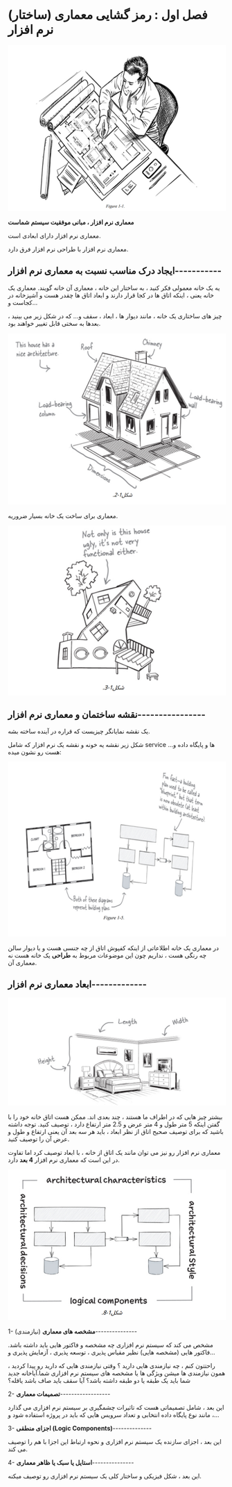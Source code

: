# فصل اول : رمز گشایی معماری (ساختار) نرم افزار

![](./Images/Pasted%20image%2020240320092841.png)

**معماری نرم افزار ، مبانی موفقیت سیستم شماست**

معماری نرم افزار دارای ابعادی است.

معماری نرم افزار با طراحی نرم افزار فرق دارد.

## ایجاد درک مناسب نسبت به معماری نرم افزار-----------

یه یک خانه معمولی فکر کنید ، به ساختار این خانه ، معماری آن خانه گویند. معماری یک خانه یعنی ، اینکه اتاق ها در کجا قرار دارند و ابعاد اتاق ها چقدر هست و آشپزخانه در کجاست و...

چیز های ساختاری یک خانه ، مانند دیوار ها ، ابعاد ، سقف و... که در شکل زیر می بینید ، بعدها به سختی قابل تغییر خواهند بود.

![](./Images/Pasted%20image%2020240320205252.png)

معماری برای ساخت یک خانه بسیار ضروریه.

![](./Images/Pasted%20image%2020240320205733.png)

## نقشه ساختمان و معماری نرم افزار----------------

یک نقشه نمایانگر چیزیست که قراره در آینده ساخته بشه.

شکل زیر نقشه یه خونه و نقشه یک نرم افزار که شامل service ها و پایگاه داده و... هست رو نشون میده:

![](./Images/Pasted%20image%2020240320101731.png)

در معماری یک خانه اطلاعاتی از اینکه کفپوش اتاق از چه جنسی هست و یا دیوار سالن چه رنگی هست ، نداریم چون این موضوعات مربوط به **طراحی** یک خانه هست نه معماری آن.

## ابعاد معماری نرم افزار-------------

![](./Images/Pasted%20image%2020240320101803.png)

بیشتر چیز هایی که در اطراف ما هستند ، چند بعدی اند. ممکن هست اتاق خانه خود را با گفتن اینکه 5 متر طول و 4 متر عرض و 2.5 متر ارتفاع دارد ، توصیف کنید. توجه داشته باشید که برای توصیف صحیح اتاق از نظر ابعاد ، باید هر سه بعد آن یعنی ارتفاع و طول و عرض  آن را توصیف کنید.

معماری نرم افزار رو نیز می توان مانند یک اتاق از خانه ، با ابعاد توصیف کرد اما تفاوت در این است که معماری نرم افزار **4 بعد** دارد.

![](./Images/Pasted%20image%2020240320102438.png)

1- **مشخصه های معماری** (نیازمندی)---------------

مشخص می کند که سیستم نرم افزاری چه مشخصه و فاکتور هایی باید داشته باشد. فاکتور هایی (مشخصه هایی) نظیر مقیاس پذیری ، توسعه پذیری ، آزمایش پذیری و...

راحتتون کنم ، چه نیازمندی هایی دارید ؟ وقتی نیازمندی هایی که دارید رو پیدا کردید ، همون نیازمندی ها میشن ویژگی ها یا مشخصه های سیستم نرم افزاری شما.آیاخانه جدید شما باید یک طبقه یا دو طبقه داشته باشد؟ آیا سقف باید صاف باشد یاقله؟

2- **تصمیمات معماری**------------------

این بعد ، شامل تصمیماتی هست که تاثیرات چشمگیری بر سیستم نرم افزاری می گذارد ، مانند نوع پایگاه داده انتخابی و تعداد سرویس هایی که باید در پروژه استفاده شود و...

3- **اجزای منطقی (Logic Components)**--------------

این بعد ، اجزای سازنده یک سیستم نرم افزاری و نحوه ارتباط این اجزا با هم را توصیف می کند.

4- **استایل یا سبک یا ظاهر معماری**---------------

این بعد ، شکل فیزیکی و ساختار کلی یک سیستم نرم افزاری رو توصیف میکنه.



